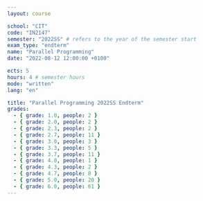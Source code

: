 ```yaml
---
layout: course

school: "CIT"
code: "IN2147"
semester: "2022SS" # refers to the year of the semester start
exam_type: "endterm"
name: "Parallel Programming"
date: "2022-08-12 12:00:00 +0100"

ects: 5
hours: 4 # semester hours
mode: "written"
lang: "en"

title: "Parallel Programming 2022SS Endterm"
grades:
  - { grade: 1.0, people: 2 }
  - { grade: 2.0, people: 2 }
  - { grade: 2.3, people: 2 }
  - { grade: 2.7, people: 11 }
  - { grade: 3.0, people: 3 }
  - { grade: 3.3, people: 5 }
  - { grade: 3.7, people: 11 }
  - { grade: 4.0, people: 1 }
  - { grade: 4.3, people: 2 }
  - { grade: 4.7, people: 8 }
  - { grade: 5.0, people: 20 }
  - { grade: 6.0, people: 61 }
---
```


